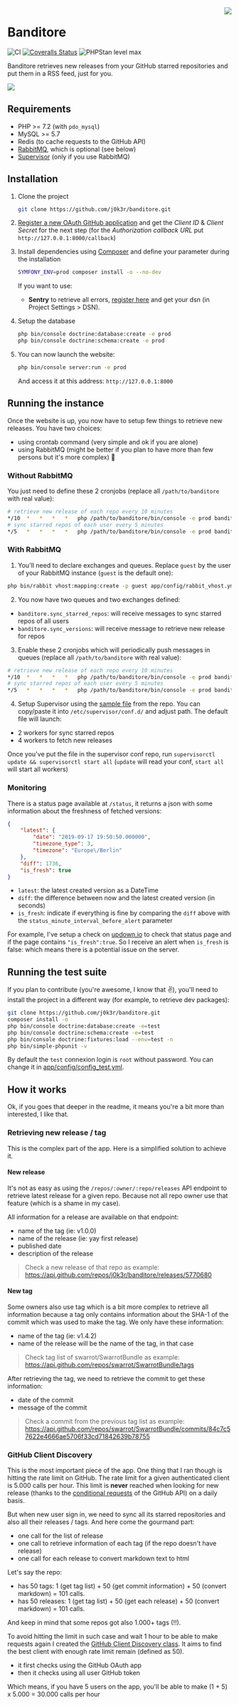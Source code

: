 <img src="https://i.imgur.com/kAvg4w9.png" align="right" />

# Banditore

![CI](https://github.com/j0k3r/banditore/workflows/CI/badge.svg)
[![Coveralls Status](https://coveralls.io/repos/github/j0k3r/banditore/badge.svg?branch=master)](https://coveralls.io/github/j0k3r/banditore?branch=master)
![PHPStan level max](https://img.shields.io/badge/PHPStan-level%20max-brightgreen.svg?style=flat)

Banditore retrieves new releases from your GitHub starred repositories and put them in a RSS feed, just for you.

![](https://i.imgur.com/XDCWLJV.png)

## Requirements

 - PHP >= 7.2 (with `pdo_mysql`)
 - MySQL >= 5.7
 - Redis (to cache requests to the GitHub API)
 - [RabbitMQ](https://www.rabbitmq.com/), which is optional (see below)
 - [Supervisor](http://supervisord.org/) (only if you use RabbitMQ)

## Installation

1. Clone the project

    ```bash
    git clone https://github.com/j0k3r/banditore.git
    ```

2. [Register a new OAuth GitHub application](https://github.com/settings/applications/new) and get the _Client ID_ & _Client Secret_ for the next step (for the _Authorization callback URL_ put `http://127.0.0.1:8000/callback`)

3. Install dependencies using [Composer](https://getcomposer.org/download/) and define your parameter during the installation

    ```bash
    SYMFONY_ENV=prod composer install -o --no-dev
    ```

    If you want to use:
     - **Sentry** to retrieve all errors, [register here](https://sentry.io/signup/) and get your dsn (in Project Settings > DSN).

5. Setup the database

    ```bash
    php bin/console doctrine:database:create -e prod
    php bin/console doctrine:schema:create -e prod
    ```

4. You can now launch the website:

    ```bash
    php bin/console server:run -e prod
    ```

    And access it at this address: `http://127.0.0.1:8000`

## Running the instance

Once the website is up, you now have to setup few things to retrieve new releases.
You have two choices:
- using crontab command (very simple and ok if you are alone)
- using RabbitMQ (might be better if you plan to have more than few persons but it's more complex) :call_me_hand:

### Without RabbitMQ

You just need to define these 2 cronjobs (replace all `/path/to/banditore` with real value):

```bash
# retrieve new release of each repo every 10 minutes
*/10  *   *   *   *   php /path/to/banditore/bin/console -e prod banditore:sync:versions >> /path/to/banditore/var/logs/command-sync-versions.log 2>&1
# sync starred repos of each user every 5 minutes
*/5   *   *   *   *   php /path/to/banditore/bin/console -e prod banditore:sync:starred-repos >> /path/banditore/to/var/logs/command-sync-repos.log 2>&1
```

### With RabbitMQ

1. You'll need to declare exchanges and queues. Replace `guest` by the user of your RabbitMQ instance (`guest` is the default one):

 ```bash
 php bin/rabbit vhost:mapping:create -p guest app/config/rabbit_vhost.yml
 ```

2. You now have two queues and two exchanges defined:
 - `banditore.sync_starred_repos`: will receive messages to sync starred repos of all users
 - `banditore.sync_versions`: will receive message to retrieve new release for repos

3. Enable these 2 cronjobs which will periodically push messages in queues (replace all `/path/to/banditore` with real value):

 ```bash
 # retrieve new release of each repo every 10 minutes
 */10  *   *   *   *   php /path/to/banditore/bin/console -e prod banditore:sync:versions --use_queue >> /path/to/banditore/var/logs/command-sync-versions.log 2>&1
 # sync starred repos of each user every 5 minutes
 */5   *   *   *   *   php /path/to/banditore/bin/console -e prod banditore:sync:starred-repos --use_queue >> /path/banditore/to/var/logs/command-sync-repos.log 2>&1
```

4. Setup Supervisor using the [sample file](data/supervisor.conf) from the repo. You can copy/paste it into `/etc/supervisor/conf.d/` and adjust path. The default file will launch:
  - 2 workers for sync starred repos
  - 4 workers to fetch new releases

 Once you've put the file in the supervisor conf repo, run `supervisorctl update && supervisorctl start all` (`update` will read your conf, `start all` will start all workers)

### Monitoring

There is a status page available at `/status`, it returns a json with some information about the freshness of fetched versions:

```json
{
    "latest": {
        "date": "2019-09-17 19:50:50.000000",
        "timezone_type": 3,
        "timezone": "Europe\/Berlin"
    },
    "diff": 1736,
    "is_fresh": true
}
```

- `latest`: the latest created version as a DateTime
- `diff`: the difference between now and the latest created version (in seconds)
- `is_fresh`: indicate if everything is fine by comparing the `diff` above with the `status_minute_interval_before_alert` parameter

For example, I've setup a check on [updown.io](https://updown.io/r/P7qer) to check that status page and if the page contains `"is_fresh":true`. So I receive an alert when `is_fresh` is false: which means there is a potential issue on the server.

## Running the test suite

If you plan to contribute (you're awesome, I know that :v:), you'll need to install the project in a different way (for example, to retrieve dev packages):

```bash
git clone https://github.com/j0k3r/banditore.git
composer install -o
php bin/console doctrine:database:create -e=test
php bin/console doctrine:schema:create -e=test
php bin/console doctrine:fixtures:load --env=test -n
php bin/simple-phpunit -v
```

By default the `test` connexion login is `root` without password. You can change it in [app/config/config_test.yml](app/config/config_test.yml).

## How it works

Ok, if you goes that deeper in the readme, it means you're a bit more than interested, I like that.

### Retrieving new release / tag

This is the complex part of the app. Here is a simplified solution to achieve it.

#### New release

It's not as easy as using the `/repos/:owner/:repo/releases` API endpoint to retrieve latest release for a given repo. Because not all repo owner use that feature (which is a shame in my case).

All information for a release are available on that endpoint:
- name of the tag (ie: v1.0.0)
- name of the release (ie: yay first release)
- published date
- description of the release

> Check a new release of that repo as example: https://api.github.com/repos/j0k3r/banditore/releases/5770680

#### New tag

Some owners also use tag which is a bit more complex to retrieve all information because a tag only contains information about the SHA-1 of the commit which was used to make the tag.
We only have these information:
- name of the tag (ie: v1.4.2)
- name of the release will be the name of the tag, in that case

> Check tag list of swarrot/SwarrotBundle as example: https://api.github.com/repos/swarrot/SwarrotBundle/tags

After retrieving the tag, we need to retrieve the commit to get these information:
- date of the commit
- message of the commit

> Check a commit from the previous tag list as example: https://api.github.com/repos/swarrot/SwarrotBundle/commits/84c7c57622e4666ae5706f33cd71842639b78755

### GitHub Client Discovery

This is the most important piece of the app. One thing that I ran though is hitting the rate limit on GitHub.
The rate limit for a given authenticated client is 5.000 calls per hour. This limit is **never** reached when looking for new release (thanks to the [conditional requests](https://developer.github.com/v3/#conditional-requests) of the GitHub API) on a daily basis.

But when new user sign in, we need to sync all its starred repositories and also all their releases / tags. And here come the gourmand part:
- one call for the list of release
- one call to retrieve information of each tag (if the repo doesn't have release)
- one call for each release to convert markdown text to html

Let's say the repo:
- has 50 tags: 1 (get tag list) + 50 (get commit information) + 50 (convert markdown) = 101 calls.
- has 50 releases: 1 (get tag list) + 50 (get each release) + 50 (convert markdown) = 101 calls.

And keep in mind that some repos got also 1.000+ tags (!!).

To avoid hitting the limit in such case and wait 1 hour to be able to make requests again I created the [GitHub Client Discovery class](src/AppBundle/Github/ClientDiscovery.php).
It aims to find the best client with enough rate limit remain (defined as 50).
- it first checks using the GitHub OAuth app
- then it checks using all user GitHub token

Which means, if you have 5 users on the app, you'll be able to make (1 + 5) x 5.000 = 30.000 calls per hour
